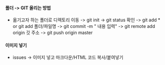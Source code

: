 #### 폴더 -> GIT 올리는 방법 
* 옮기고자 하는 폴더로 디렉토리 이동 -> git init -> git status 확인 -> git add * or git add 폴더/파일명 -> git commit -m " 내용 입력" -> git remote add origin 깃 주소 -> git push origin master

#### 이미지 넣기
* issues -> 이미지 넣고 마크다운/HTML 코드 복사/붙여넣기
